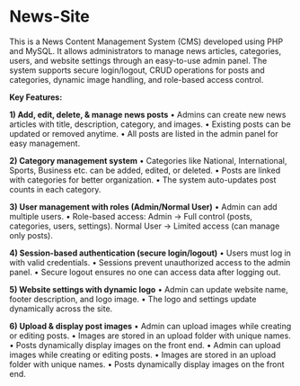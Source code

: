# News-Site
This is a News Content Management System (CMS) developed using PHP and MySQL. It allows administrators to manage news articles, categories, users, and website settings through an easy-to-use admin panel. The system supports secure login/logout, CRUD operations for posts and categories, dynamic image handling, and role-based access control.

**Key Features:**

**1) Add, edit, delete, & manage news posts**
• Admins can create new news articles with title, description, category, and images.
• Existing posts can be updated or removed anytime.
• All posts are listed in the admin panel for easy management.

**2) Category management system**
• Categories like National, International, Sports, Business etc. can be added, edited, or deleted.
• Posts are linked with categories for better organization.
• The system auto-updates post counts in each category.

**3) User management with roles (Admin/Normal User)**
• Admin can add multiple users.
• Role-based access:
Admin → Full control (posts, categories, users, settings).
Normal User → Limited access (can manage only posts).

**4) Session-based authentication (secure login/logout)**
• Users must log in with valid credentials.
• Sessions prevent unauthorized access to the admin panel.
• Secure logout ensures no one can access data after logging out.

**5) Website settings with dynamic logo**
• Admin can update website name, footer description, and logo image.
• The logo and settings update dynamically across the site.

**6) Upload & display post images**
• Admin can upload images while creating or editing posts.
• Images are stored in an upload folder with unique names.
• Posts dynamically display images on the front end.
• Admin can upload images while creating or editing posts.
• Images are stored in an upload folder with unique names.
• Posts dynamically display images on the front end.
